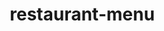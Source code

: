 # restaurant-menu

<!DOCTYPE html>
<html>
<head>
    <title>The Cheesecake Factory</title>
    <style>
        * {
            margin: 0;
            padding: 0;
            box-sizing: border-box;
        }

        body {
            font-family: Arial, sans-serif;
            line-height: 1.6;
            background-color: beige;
            color: rgb(103, 103, 103);
        }
        
        header {
            background-color: rgb(229, 189, 104);
            color: rgba(0, 0, 0, 0.2);
            text-align: center;
            padding: 1rem;
            box-shadow: 0px 4px 6px rgba(0, 0, 0, 0.2);
        }

        header img {
            border-radius: 50%;
            margin-bottom: 0.5rem;
        }

        header h1 {
            font-size: 2rem;
        }

        header ul {
            list-style: none;
            padding: 0;
        }

        header ul li {
            display: inline;
            margin: 0 10px;
        }

        header a {
            text-decoration: none;
            color: crimson;
            font-weight: bold;
        }

        header a:hover {
            color: white;
        }
        
        main {
            margin: 2rem auto;
            max-width: 900px;
            background: white;
            padding: 1.5rem;
            border-radius: 10px;
            box-shadow: 0px 4px 8px rgba(0, 0, 0, 0.1);
        }

        .section-heading {
            text-align: center;
            font-size: 1.8rem;
            margin-bottom: 1rem;
            color: rgb(66, 64, 64);
            border-bottom: 2px solid crimson;
            padding-bottom: 0.5rem;
        }
        
        article {
            display: flex;
            align-items: center;
            gap: 1rem;
            margin-bottom: 1.5rem;
            border-bottom: 1px dashed #ccc;
            padding-bottom: 1rem;
        }

        article img {
            border-radius: 10px;
            width: 120px;
            height: 120px;
            object-fit: cover;
        }

        article h3 {
            font-size: 1.5rem;
            color: #000000;
        }

        .price {
            font-style: italic;
            font-weight: bold;
            color: rgb(152, 150, 150);
        }

        article p {
            margin-top: 0.3rem;
        }

         {
            margin-top: 1.5rem;
            padding: 1rem;
            background-color: #f4f4f4;
            border-radius: 5px;
            box-shadow: 0px 2px 5px rgba(0, 0, 0, 0.1);
        }

        label {
            font-weight: bold;
            display: block;
            margin-top: 0.8rem;
        }

        input[type="number"] {
            width: 100%;
            padding: 0.5rem;
            margin-top: 0.3rem;
            border: 1px solid #a2a2a2;
            border-radius: 5px;
            outline: none;
        }

        input[type="radio"] {
            margin-right: 0.5rem;
        }

        button {
            background-color: crimson;
            color: white;
            padding: 0.8rem 1.5rem;
            border: none;
            border-radius: 5px;
            margin-top: 1rem;
            cursor: pointer;
            font-size: 1rem;
            transition: background-color 0.3s ease;
        }

        button:hover {
            background-color: black;
        }
        
        footer {
            text-align: center;
            margin-top: 1.5rem;
            font-style: italic;
            color: grey;
        }
    </style>
</head>
<body>
<header>
    <img src="https://logodix.com/logo/1073387.png"
         alt="images"
         width="180"
         height="200"
         id="header-img">
    <h1>The Cheesecake Factory</h1>
    <ul>
        <li><a href="#menu">Menu</a></li>
        <li><a href="#order-form">Order Form</a></li>
    </ul>
</header>
<main>
    <section>
        <h2 class="section-heading">Menu</h2>
        <article>
            <img src="https://hips.hearstapps.com/hmg-prod/images/211014-delish-seo-cheesecake-factory-cheesecake-horizontal-050-eb-1635810498.jpg"
                 alt="Cheesecake">
            <div>
                <h3>The Original</h3>
                <p class="price">$3.00</p>
                <p>Our Famous Creamy Cheesecake with a Graham Cracker Crust and Sour Cream Topping</p>
            </div>
        </article>
        <article>
            <img src="https://th.bing.com/th/id/OIP.U8Qh8E6sTXET5xmS_8MtMAHaHa?rs=1&pid=ImgDetMain"
                 alt="Chocolate">
            <div>
                <h3>Chocolate Cake Cheesecake</h3>
                <p class="price">$4.50</p>
                <p>Layer of Our Original Cheesecake, Fudge Cake and Chocolate Truffle Cream</p>
            </div>
        </article>
        <article>
            <img src="https://th.bing.com/th/id/OIP.dBcHVzh9CkCeQFh3510I3QAAAA?rs=1&pid=ImgDetMain"
                 alt="Banana">
            <div>
                <h3>Fresh Banana Cream Cheesecake</h3>
                <p class="price">$3.75</p>
                <p>Banana Cream Cheesecake Topped with Bavarian Cream and Fresh Sliced Bananas</p>
            </div>
        </article>
        <article>
            <img src="https://th.bing.com/th/id/OIP.yCoVCO8ZfCnfj_kAavxYGgHaLI?rs=1&pid=ImgDetMain"
                 alt="Tiramisu">
            <div>
                <h3>Tiramisu Cheesecake</h3>
                <p class="price">$5.75</p>
                <p>Our Wonderful Cheesecake Topped with a Layer of Belgian Chocolate Mousse</p>
            </div>
        </article>
        <article>
            <img src="https://www.cookingclassy.com/wp-content/uploads/2015/11/vanilla_bean_cheesecake13..1.jpg"
                 alt="Vanilla">
            <div>
                <h3>Vanilla Bean Cheesecake</h3>
                <p class="price">$3.50</p>
                <p>Layers of Creamy Vanilla Bean Cheesecake, Vanilla Mousse and Whipped Cream</p>
            </div>
        </article>
    </section>
    <section>
        <h2 class="section-heading">Place Your Order</h2>
        <form id="order-form">
            <label for="cheesecake">The Original:</label>
            <input type="number" id="cheesecake" name="cheesecake" min="0" value="0">

            <label for="chocolate">Chocolate Cake Cheesecake:</label>
            <input type="number" id="chocolate" name="chocolate" min="0" value="0">

            <label for="banana">Fresh Banana Cream Cheesecake:</label>
            <input type="number" id="banana" name="banana" min="0" value="0">

            <label for = "Tiramisu Cheesecake">Tiramisu Cheesecake:</label>
            <input type="number" id="tiramisu" name="Tiramisu Cheesecake" min="0" value="0">

            <label for="Vanilla Bean Cheesecake">Vanilla Bean Cheesecake:</label>
            <input type="number" id="vanilla" name="Vanilla Bean Cheesecake" min="0" value="0">


            <p>Extras for your cheesecake:</p>
            <label>
                <input type="checkbox" name="extras" value="cream" required> Whipped Cream ($0.25)
            </label>
            <label>
                <input type="checkbox" name="extras" value="syrup"> Chocolate syrup ($0.10)
            </label>
            <label>
                <input type="checkbox" name="extras" value="syrup"> Strawberry syrup ($0.10)
            </label>
            <br>
            <textarea cols="30" rows="5" name="Special Requests" placeholder="Special Requests"></textarea>
            <br>
            <br>

            <button type="submit">Go To Checkout</button>
        </form>
    </section>
</main>
<footer>
    <p>Made with love by @ashnair</p>
</footer>
</body>
</html>

